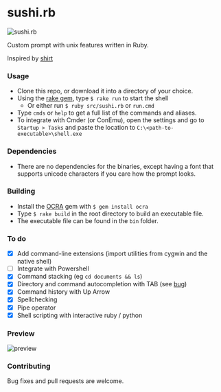 # sushi.rb

![sushi.rb](https://s1.postimg.org/58vzwgp8zz/rb-shell.png)

Custom prompt with unix features written in Ruby.

Inspired by [shirt](https://github.com/jstorimer/shirt)

### Usage

- Clone this repo, or download it into a directory of your choice.
- Using the [rake gem](https://github.com/ruby/rake), type `$ rake run` to start the shell
  - Or either run `$ ruby src/sushi.rb` or `run.cmd`
- Type `cmds` or `help` to get a full list of the commands and aliases.
- To integrate with Cmder (or ConEmu), open the settings and go to `Startup > Tasks` and paste the location to `C:\<path-to-executable>\shell.exe`

### Dependencies
- There are no dependencies for the binaries, except having a font that supports unicode characters if you care how the prompt looks.

### Building

- Install the [OCRA](https://github.com/larsch/ocra) gem with `$ gem install ocra`
- Type `$ rake build` in the root directory to build an executable file.
- The executable file can be found in the `bin` folder.

### To do
- [x] Add command-line extensions (import utilities from cygwin and the native shell)
- [ ] Integrate with Powershell
- [x] Command stacking (eg `cd documents && ls`)
- [x] Directory and command autocompletion with TAB (see [bug](https://github.com/c0imbra/sushi.rb/issues/1))
- [x] Command history with Up Arrow
- [x] Spellchecking
- [x] Pipe operator
- [x] Shell scripting with interactive ruby / python

### Preview

![preview](https://i.imgur.com/iu0u7wm.gif)

### Contributing
Bug fixes and pull requests are welcome.
